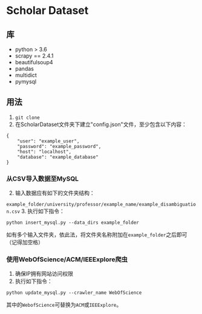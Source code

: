 # Scholar Dataset
## 库
- python > 3.6
- scrapy == 2.4.1
- beautifulsoup4
- pandas
- multidict
- pymysql

## 用法
1. ```git clone```
2. 在ScholarDataset文件夹下建立"config.json"文件，至少包含以下内容：
```
{
    "user": "example_user",
    "password": "example_password",
    "host": "localhost",
    "database": "example_database"
}
```
  
### 从CSV导入数据至MySQL


2. 输入数据应有如下的文件夹结构： 
   
```example_folder/university/professor/example_name/example_disambiguation.csv```
3. 执行如下指令：
   
```python insert_mysql.py --data_dirs example_folder```

如有多个输入文件夹，依此法，将文件夹名称附加在```example_folder```之后即可（记得加空格）

### 使用WebOfScience/ACM/IEEExplore爬虫
1. 确保IP拥有网站访问权限
2. 执行如下指令：

```python update_mysql.py --crawler_name WebOfScience```

其中的```WebofScience```可替换为```ACM```或```IEEExplore```。

